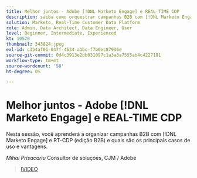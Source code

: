 ```yaml
---
title: Melhor juntos - Adobe [!DNL Marketo Engage] e REAL-TIME CDP
description: saiba como orquestrar campanhas B2B com [!DNL Marketo Engage] e RT-CDP (edição B2B)
solution: Marketo, Real-Time Customer Data Platform
role: Admin, Data Architect, Data Engineer, User
level: Beginner, Intermediate, Experienced
kt: 10570
thumbnail: 343824.jpeg
exl-id: c3b4af01-047f-4634-a1bc-f7b0ec87936e
source-git-commit: 0d4c3913e2db031097c1a3a3a7555ab4c4227181
workflow-type: tm+mt
source-wordcount: '58'
ht-degree: 0%

---
```


# Melhor juntos - Adobe [!DNL Marketo Engage] e REAL-TIME CDP

Nesta sessão, você aprenderá a organizar campanhas B2B com [!DNL Marketo Engage] e RT-CDP (edição B2B) e quais são os principais casos de uso e vantagens.

*Mihai Prisacariu* Consultor de soluções, CJM / Adobe

>[!VIDEO](https://video.tv.adobe.com/v/343824/?quality=12&learn=on)
